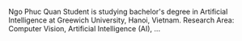Ngo Phuc Quan
Student is studying bachelor's degree in Artificial Intelligence at Greewich University, Hanoi, Vietnam. Research Area: Computer Vision, Artificial Intelligence (AI), ...

